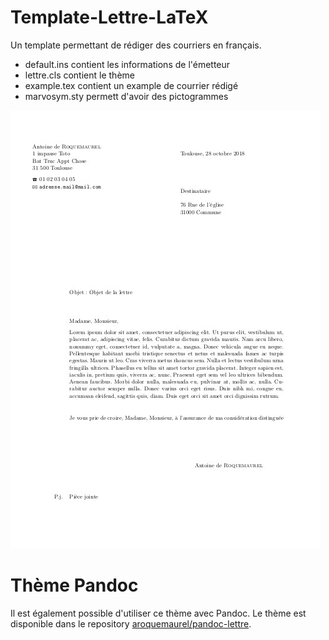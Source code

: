 Template-Lettre-LaTeX
=====================

Un template permettant de rédiger des courriers en français. 

- default.ins contient les informations de l'émetteur
- lettre.cls contient le thème
- example.tex contient un example de courrier rédigé
- marvosym.sty permett d'avoir des pictogrammes

![lettre](readme/images/lettre.jpg)

# Thème Pandoc
Il est également possible d'utiliser ce thème avec Pandoc. Le thème est disponible dans le repository [aroquemaurel/pandoc-lettre](https://github.com/aroquemaurel/pandoc-lettre).
